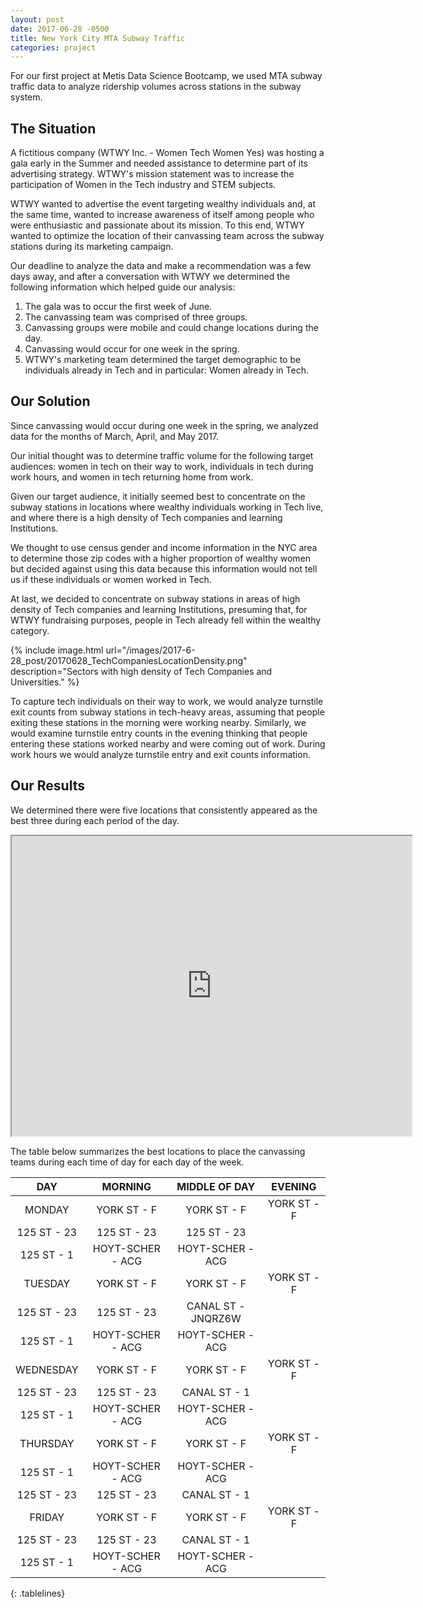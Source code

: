 ```yaml
---
layout: post
date: 2017-06-28 -0500
title: New York City MTA Subway Traffic
categories: project
---
```


For our first project at Metis Data Science Bootcamp, we used MTA subway traffic data to analyze ridership volumes across stations in the subway system.

## The Situation

A fictitious company (WTWY Inc. - Women Tech Women Yes) was hosting a gala early in the Summer and needed assistance to determine part of its advertising strategy. WTWY's mission statement was to increase the participation of Women in the Tech industry and STEM subjects. 

WTWY wanted to advertise the event targeting wealthy individuals and, at the same time, wanted to increase awareness of itself among people who were enthusiastic and passionate about its mission. To this end, WTWY wanted to optimize the location of their canvassing team across the subway stations during its marketing campaign. 

Our deadline to analyze the data and make a recommendation was a few days away, and after a conversation with WTWY we determined the following information which helped guide our analysis:

1. The gala was to occur the first week of June.
2. The canvassing team was comprised of three groups.
3. Canvassing groups were mobile and could change locations during the day.
4. Canvassing would occur for one week in the spring.
5. WTWY's marketing team determined the target demographic to be individuals already in Tech and in particular: Women already in Tech.

## Our Solution

Since canvassing would occur during one week in the spring, we analyzed data for the months of March, April, and May 2017.

Our initial thought was to determine traffic volume for the following target audiences: women in tech on their way to work, individuals in tech during work hours, and women in tech returning home from work.

Given our target audience, it initially seemed best to concentrate on the subway stations in locations where wealthy individuals working in Tech live, and where there is a high density of Tech companies and learning Institutions.

We thought to use census gender and income information in the NYC area to determine those zip codes with a higher proportion of wealthy women but decided against using this data because this information would not tell us if these individuals or women worked in Tech.

At last, we decided to concentrate on subway stations in areas of high density of Tech companies and learning Institutions, presuming that, for WTWY fundraising purposes, people in Tech already fell within the wealthy category.
  


{% include image.html url="/images/2017-6-28_post/20170628_TechCompaniesLocationDensity.png" description="Sectors with high density of Tech Companies and Universities." %}


  
To capture tech individuals on their way to work, we would analyze turnstile exit counts from subway stations in tech-heavy areas, assuming that people exiting these stations in the morning were working nearby. Similarly, we would examine turnstile entry counts in the evening thinking that people entering these stations worked nearby and were coming out of work. During work hours we would analyze turnstile entry and exit counts information.

## Our Results

We determined there were five locations that consistently appeared as the best three during each period of the day.


<iframe src="https://www.google.com/maps/d/u/0/embed?mid=1tiu14vjnjJwaOQvz03ZRIofoIMw" width="640" height="480"></iframe>



The table below summarizes the best locations to place the canvassing teams during each time of day for each day of the week.


<style>
.tablelines table, .tablelines td, .tablelines th {
        border: 1px solid black;
        padding: 10px;
        }
</style>

**DAY** |**MORNING**|**MIDDLE OF DAY**|**EVENING**
:-----:|:-----:|:-----:|:-----:
MONDAY|YORK ST - F|YORK ST - F|YORK ST - F
 |125 ST - 23|125 ST - 23|125 ST - 23
 |125 ST - 1| HOYT-SCHER - ACG|HOYT-SCHER - ACG
TUESDAY|YORK ST - F|YORK ST - F|YORK ST - F
 |125 ST - 23|125 ST - 23| CANAL ST - JNQRZ6W
 |125 ST - 1|HOYT-SCHER - ACG|HOYT-SCHER - ACG
WEDNESDAY|YORK ST - F|YORK ST - F|YORK ST - F
 |125 ST - 23|125 ST - 23|CANAL ST - 1
 |125 ST - 1|HOYT-SCHER - ACG| HOYT-SCHER - ACG
THURSDAY|YORK ST - F|YORK ST - F|YORK ST - F
 |125 ST - 1| HOYT-SCHER - ACG|HOYT-SCHER - ACG
 |125 ST - 23|125 ST - 23|CANAL ST - 1
FRIDAY|YORK ST - F|YORK ST - F|YORK ST - F
 |125 ST - 23|125 ST - 23|CANAL ST - 1
 |125 ST - 1|HOYT-SCHER - ACG|HOYT-SCHER - ACG
{: .tablelines}
  
  
  



